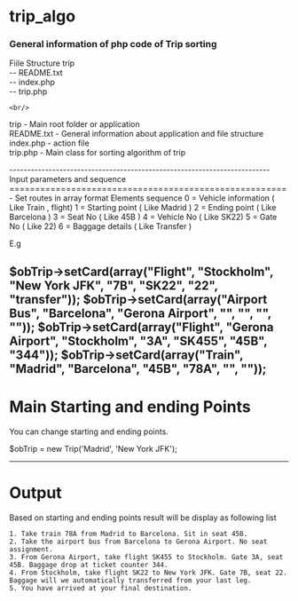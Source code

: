 # trip_algo

<h3>General information of php code of Trip sorting</h3>
<p>
Fiile Structure 
   trip <br/>
    -- README.txt <br/>
    -- index.php <br/>
    -- trip.php <br/>
    
    <br/>
trip - Main root folder or application
<br/>
README.txt - General information about application and file structure
<br/>
index.php - action file
<br/>
trip.php - Main class for sorting algorithm of trip 
<br/>
</p>
-------------------------------------------------------------------------
Input parameters and sequence
======================================================
- Set routes in array format 
Elements sequence 
  0 = Vehicle information ( Like Train , flight)
  1 = Starting point ( Like Madrid )
  2 = Ending point ( Like Barcelona )
  3 = Seat No ( Like 45B )
  4 = Vehicle No ( Like SK22)
  5 = Gate No ( Like 22)
  6 = Baggage details ( Like Transfer )

E.g

  $obTrip->setCard(array("Flight", "Stockholm", "New York JFK", "7B", "SK22", "22", "transfer"));
  $obTrip->setCard(array("Airport Bus", "Barcelona", "Gerona Airport", "", "", "", ""));
  $obTrip->setCard(array("Flight", "Gerona Airport", "Stockholm", "3A", "SK455", "45B", "344"));
  $obTrip->setCard(array("Train", "Madrid", "Barcelona", "45B", "78A", "", ""));
--------------------------------------------------------------------------------------------------------


Main Starting and ending Points
==========================================================
You can change starting and ending points.

  $obTrip = new Trip('Madrid', 'New York JFK');

------------------------------------------------------------------

Output
===========================================================
Based on starting and ending points result will be display as following list 

    1. Take train 78A from Madrid to Barcelona. Sit in seat 45B.
    2. Take the airport bus from Barcelona to Gerona Airport. No seat assignment.
    3. From Gerona Airport, take flight SK455 to Stockholm. Gate 3A, seat 45B. Baggage drop at ticket counter 344.
    4. From Stockholm, take flight SK22 to New York JFK. Gate 7B, seat 22. Baggage will we automatically transferred from your last leg.
    5. You have arrived at your final destination.

